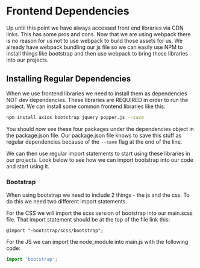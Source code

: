# Frontend Dependencies
Up until this point we have always accessed front end libraries via CDN links.  This has some pros and cons.  Now that we are using webpack there is no reason for us not to use webpack to build those assets for us.  We already have webpack bundling our js file so we can easily use NPM to install things like bootstrap and then use webpack to bring those libraries into our projects.

## Installing Regular Dependencies
When we use frontend libraries we need to install them as dependencies NOT dev dependencies.  These libraries are REQUIRED in order to run the project.  We can install some common frontend libraries like this:

```sh
npm install axios bootstrap jquery popper.js --save
```
You should now see these four packages under the dependencies object in the package.json file.  Our package.json file knows to save this stuff as regular dependencies because of the `--save` flag at the end of the line.

We can then use regular import statements to start using these libraries in our projects.  Look below to see how we can import bootstrap into our code and start using it.

### Bootstrap
When using bootstrap we need to include 2 things - the js and the css.  To do this we need two different import statements.

For the CSS we will import the scss version of bootstrap into our main.scss file.  That import statement should be at the top of the file link this:
```
@import "~bootstrap/scss/bootstrap";
```

For the JS we can import the node_module into main.js with the following code:
```js
import 'bootstrap';
```